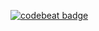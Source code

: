 [![codebeat badge](https://codebeat.co/badges/0a7349c5-2959-4578-9fc2-840853685823)](https://codebeat.co/projects/github-com-ginray-deeprecommendation-master)
